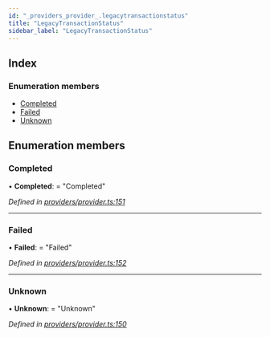 ```yaml
---
id: "_providers_provider_.legacytransactionstatus"
title: "LegacyTransactionStatus"
sidebar_label: "LegacyTransactionStatus"
---
```


## Index

### Enumeration members

* [Completed](_providers_provider_.legacytransactionstatus.md#completed)
* [Failed](_providers_provider_.legacytransactionstatus.md#failed)
* [Unknown](_providers_provider_.legacytransactionstatus.md#unknown)

## Enumeration members

###  Completed

• **Completed**: = "Completed"

*Defined in [providers/provider.ts:151](https://github.com/nearprotocol/nearlib/blob/b8cdef5/src.ts/providers/provider.ts#L151)*

___

###  Failed

• **Failed**: = "Failed"

*Defined in [providers/provider.ts:152](https://github.com/nearprotocol/nearlib/blob/b8cdef5/src.ts/providers/provider.ts#L152)*

___

###  Unknown

• **Unknown**: = "Unknown"

*Defined in [providers/provider.ts:150](https://github.com/nearprotocol/nearlib/blob/b8cdef5/src.ts/providers/provider.ts#L150)*
